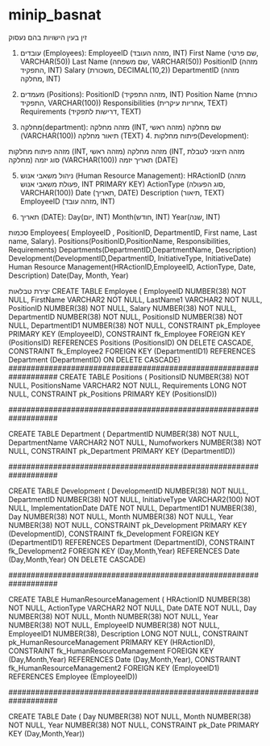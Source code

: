 # minip_basnat
זין בעין
הישויות בהם נעסוק
1. עובדים (Employees):
EmployeeID (מזהה העובד, INT)
First Name (שם פרטי, VARCHAR(50))
Last Name (שם משפחה, VARCHAR(50))
PositionID (מזהה התפקיד, INT)
Salary (משכורת, DECIMAL(10,2))
DepartmentID (מזהה מחלקה, INT)

2. מעמדים (Positions):
PositionID (מזהה התפקיד, INT)
Position Name (כותרת התפקיד, VARCHAR(100))
Responsibilities (אחריות עיקרית, TEXT)
Requirements (דרישות לתפקיד, TEXT)

3. מחלקה(department):
מזהה מחלקה (INT, מזהה ראשי)
שם מחלקה (VARCHAR(100))
תיאור מחלקה (TEXT)
           4.  פיתוח מחלקות(Development):   

 מזהה פיתוח מחלקות (INT, מזהה ראשי)
מזהה מחלקה (INT, מזהה חיצוני לטבלת מחלקה)
סוג יזמה (VARCHAR(100))
תאריך יזמה (DATE)


5. ניהול משאבי אנוש (Human Resource Management):
HRActionID (מזהה פעולת משאבי אנוש, INT PRIMARY KEY)
ActionType (סוג הפעולה, VARCHAR(100))
Date (תאריך, DATE)
Description (תיאור, TEXT)
EmployeeID (מזהה עובד, INT)


6. תאריך (DATE): 
Day(יום, INT)
Month(חודש, INT)
Year(שנה, INT)




סכמות
Employees( EmployeeID , PositionID, DepartmentID, First name, Last name, Salary).
Positions(PositionID,PositionName, Responsibilities, Requirements)
Departments(DepartmentID,DepartmentName, Description)
Development(DevelopmentID,DepartmentID, InitiativeType, InitiativeDate)
Human Resource Management(HRActionID,EmployeeID, ActionType, Date, Description)
Date(Day, Month, Year)




יצירת טבלאות 
CREATE TABLE Employee (
    EmployeeID     NUMBER(38) NOT NULL,
    FirstName      VARCHAR2 NOT NULL,
    LastName1      VARCHAR2 NOT NULL,
    PositionID     NUMBER(38) NOT NULL,
    Salary         NUMBER(38) NOT NULL,
    DepartmentID   NUMBER(38) NOT NULL,
    PositionsID    NUMBER(38) NOT NULL,
    DepartmentID1  NUMBER(38) NOT NULL,
CONSTRAINT pk_Employee PRIMARY KEY (EmployeeID),
CONSTRAINT fk_Employee FOREIGN KEY (PositionsID)
    REFERENCES Positions (PositionsID)
    ON DELETE CASCADE,
CONSTRAINT fk_Employee2 FOREIGN KEY (DepartmentID1)
    REFERENCES Department (DepartmentID)
    ON DELETE CASCADE)
###################################################################
CREATE TABLE Positions (
    PositionsID    NUMBER(38) NOT NULL,
    PositionsName  VARCHAR2 NOT NULL,
    Requirements   LONG NOT NULL,
CONSTRAINT pk_Positions PRIMARY KEY (PositionsID))


###################################################################


CREATE TABLE Department (
    DepartmentID   NUMBER(38) NOT NULL,
    DepartmentName VARCHAR2 NOT NULL,
    Numofworkers   NUMBER(38) NOT NULL,
CONSTRAINT pk_Department PRIMARY KEY (DepartmentID))
 
###################################################################


CREATE TABLE Development (
    DevelopmentID  NUMBER(38) NOT NULL,
    DepartmentID   NUMBER(38) NOT NULL,
    InitiativeType VARCHAR2(100) NOT NULL,
    ImplementationDate DATE NOT NULL,
    DepartmentID1  NUMBER(38),
    Day            NUMBER(38) NOT NULL,
    Month          NUMBER(38) NOT NULL,
    Year           NUMBER(38) NOT NULL,
CONSTRAINT pk_Development PRIMARY KEY (DevelopmentID),
CONSTRAINT fk_Development FOREIGN KEY (DepartmentID1)
    REFERENCES Department (DepartmentID),
CONSTRAINT fk_Development2 FOREIGN KEY (Day,Month,Year)
    REFERENCES Date (Day,Month,Year)
    ON DELETE CASCADE)


###################################################################

CREATE TABLE HumanResourceManagement (
    HRActionID     NUMBER(38) NOT NULL,
    ActionType     VARCHAR2 NOT NULL,
    Date           DATE NOT NULL,
    Day            NUMBER(38) NOT NULL,
    Month          NUMBER(38) NOT NULL,
    Year           NUMBER(38) NOT NULL,
    EmployeeID     NUMBER(38) NOT NULL,
    EmployeeID1    NUMBER(38),
    Description    LONG NOT NULL,
CONSTRAINT pk_HumanResourceManagement PRIMARY KEY (HRActionID),
CONSTRAINT fk_HumanResourceManagement FOREIGN KEY (Day,Month,Year)
    REFERENCES Date (Day,Month,Year),
CONSTRAINT fk_HumanResourceManagement2 FOREIGN KEY (EmployeeID1)
    REFERENCES Employee (EmployeeID))




###################################################################


CREATE TABLE Date (
    Day            NUMBER(38) NOT NULL,
    Month          NUMBER(38) NOT NULL,
    Year           NUMBER(38) NOT NULL,
CONSTRAINT pk_Date PRIMARY KEY (Day,Month,Year))


